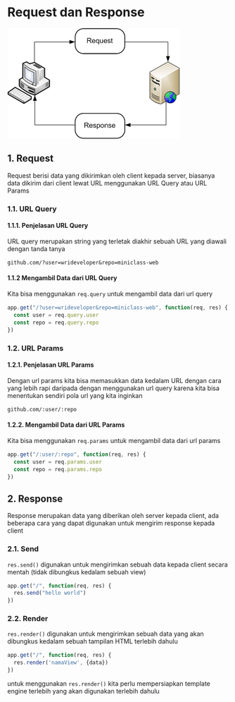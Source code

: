 # Request dan Response

![request-response](request-response.png)

## 1. Request

Request berisi data yang dikirimkan oleh client kepada server, biasanya data dikirim dari client lewat URL menggunakan URL Query atau URL Params

### 1.1. URL Query

#### 1.1.1. Penjelasan URL Query

URL query merupakan string yang terletak diakhir sebuah URL yang diawali dengan tanda tanya

```
github.com/?user=wrideveloper&repo=miniclass-web
```

#### 1.1.2 Mengambil Data dari URL Query

Kita bisa menggunakan `req.query` untuk mengambil data dari url query

```javascript
app.get("/?user=wrideveloper&repo=miniclass-web", function(req, res) {
  const user = req.query.user
  const repo = req.query.repo
})
```

### 1.2. URL Params

#### 1.2.1. Penjelasan URL Params

Dengan url params kita bisa memasukkan data kedalam URL dengan cara yang lebih rapi daripada dengan menggunakan url query karena kita bisa menentukan sendiri pola url yang kita inginkan

```
github.com/:user/:repo
```

#### 1.2.2. Mengambil Data dari URL Params

Kita bisa menggunakan `req.params` untuk mengambil data dari url params

```javascript
app.get("/:user/:repo", function(req, res) {
  const user = req.params.user
  const repo = req.params.repo
})
```

## 2. Response

Response merupakan data yang diberikan oleh server kepada client, ada beberapa cara yang dapat digunakan untuk mengirim response kepada client

### 2.1. Send

`res.send()` digunakan untuk mengirimkan sebuah data kepada client secara mentah (tidak dibungkus kedalam sebuah view)

```javascript
app.get("/", function(req, res) {
  res.send("hello world")
})
```

### 2.2. Render

`res.render()` digunakan untuk mengirimkan sebuah data yang akan dibungkus kedalam sebuah tampilan HTML terlebih dahulu

```Javascript
app.get("/", function(req, res) {
  res.render('namaView', {data})
})
```

untuk menggunakan `res.render()` kita perlu mempersiapkan template engine terlebih yang akan digunakan terlebih dahulu
